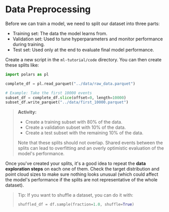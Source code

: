 # Data Preprocessing

Before we can train a model, we need to split our dataset into three parts:
- Training set: The data the model learns from.
- Validation set: Used to tune hyperparameters and monitor performance during
  training.
- Test set: Used only at the end to evaluate final model performance.

Create a new script in the `ml-tutorial/code` directory. You can then create
these splits like:

```python
import polars as pl

complete_df = pl.read_parquet("../data/raw_data.parquet")

# Example: Take the first 10000 events
subset_df = complete_df.slice(offset=0, length=10000)
subset_df.write_parquet("../data/first_10000.parquet")
```

> **Activity:**  
> - Create a training subset with 80% of the data.
> - Create a validation subset with 10% of the data.
> - Create a test subset with the remaining 10% of the data.
>
> Note that these splits should not overlap. Shared events between the splits
> can lead to overfitting and an overly optimistic evaluation of the model's
> performance.

Once you've created your splits, it's a good idea to repeat the **data
exploration steps** on each one of them. Check the target distribution and point
cloud sizes to make sure nothing looks unusual (which could affect the model's
performance if the splits are not representative of the whole dataset).

> Tip: If you want to shuffle a dataset, you can do it with:
>
> ```python
> shuffled_df = df.sample(fraction=1.0, shuffle=True)
> ```
